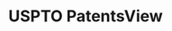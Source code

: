 ---
bigquery: https://console.cloud.google.com/bigquery?p=patents-public-data&d=patentsview&page=dataset
citation: Attribution should be given to PatentsView for use, distribution, or derivative
  works.
code: https://github.com/CSSIP-AIR/PatentsView-Code-Snippets/
contributors: USPTO
cost: None
description: 'PatentsView includes US patent data including raw data (summaries, applications,
  pregrant applications), disambugations of inventors and assignees, and inventor
  gender estimates.  Also foreign priority data, # of figures and sheets, and government
  interest statements.'
documentation: https://patentsview.org/query/builder-faqs
last_edit: 04/08/2022, 08:59:46
location: https://patentsview.org/
maintained_by: USPTO
record_creation_timestamp: 12/2/2020 17:20:46
schema_fields:
- mainclass_id
- disamb_inventor_id_20200331
- relkind
- disamb_inventor_id_20170808
- subsection_id
- disamb_assignee_id_20200929
- disamb_assignee_id_20190312
- date
- exemplary
- id
- disamb_inventor_id_20171226
- classification_status
- lapse_of_patent
- type
- series_code
- sector_title
- variety
- fname
- _371_date
- classification_value
- symbol_position
- subgroup
- contract_award_number
- f371_date
- disclaimer_date
- disamb_inventor_id_20181127
- location_id
- term_grant
- reldocno
- city
- title
- citation_id
- term_extension
- rawassignee_id
- level_one
- deceased
- rawlocation_id
- action_date
- disamb_assignee_id_20200630
- name_first
- dependent
- country_transformed
- disamb_inventor_id_20180528
- organization_id
- level_two
- disamb_inventor_id_20190312
- name_last
- applicant_type
- text
- patent_id
- num
- num_sheets
- classification_data_source
- ipc_class
- category
- disamb_assignee_id_20191231
- gi_statement
- classification_level
- disamb_assignee_id_20190820
- withdrawn
- subclass_id
- num_figures
- organization
- inventor_id
- rawinventor_id
- number
- disamb_inventor_id_20190820
- filename
- assignee_id
- num_claims
- doc_type
- section
- category_id
- subclass
- abstract
- sequence
- publication_number
- disamb_inventor_id_20200929
- country
- group_id
- role
- kind
- subcategory_id
- rel_id
- male
- term_disclaimer
- lawyer_id
- ipc_version_indicator
- latlong
- doctype
- state_fips
- lname
- status
- group
- field_id
- disamb_inventor_id_20170307
- attribution_status
- county_fips
- length
- latitude
- disamb_inventor_id_20200630
- _102_date
- rule_47
- disamb_inventor_id_20201229
- latin_name
- county
- longitude
- disamb_inventor_id_20191008
- designation
- name
- field_title
- male_flag
- subgroup_id
- level_three
- disamb_assignee_id_20181127
- main_group
- f102_date
- section_id
- uuid
- disamb_inventor_id_20191231
- application_id
- disamb_inventor_id_20171003
- disamb_assignee_id_20200331
- state
- disamb_assignee_id_20191008
shortname: patentsview
tags:
- disambiguation
- United States
- gender
terms_of_use: Creative Commons Attribution 4.0 International License.
timeframe: 1963-1999
title: USPTO PatentsView
uuid: cf1780b1-e265-4e49-8d1d-83b9cfe0fd9a
---